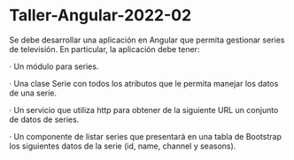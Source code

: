 # Taller-Angular-2022-02
Se debe desarrollar una aplicación en Angular que permita gestionar series de televisión. En particular, la aplicación debe tener:

· Un módulo para series.

· Una clase Serie con todos los atributos que le permita manejar los datos de una serie.

· Un servicio que utiliza http para obtener de la siguiente URL un conjunto de datos de series.

· Un componente de listar series que presentará en una tabla de Bootstrap los siguientes datos de la serie (id, name, channel y seasons).
